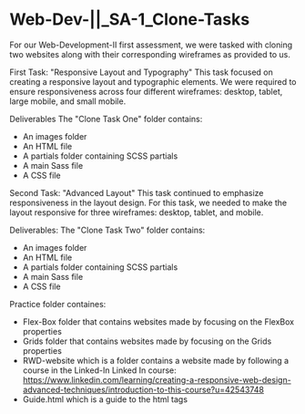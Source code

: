 # Web-Dev-||_SA-1_Clone-Tasks
For our Web-Development-II first assessment, we were tasked with cloning two websites along with their corresponding wireframes as provided to us.

First Task: "Responsive Layout and Typography" 
This task focused on creating a responsive layout and typographic elements. We were required to ensure responsiveness across four different wireframes: desktop, tablet, large mobile, and small mobile. 

Deliverables 
The "Clone Task One" folder contains:  
- An images folder  
- An HTML file  
- A partials folder containing SCSS partials  
- A main Sass file  
- A CSS file  

Second Task: "Advanced Layout" 
This task continued to emphasize responsiveness in the layout design. For this task, we needed to make the layout responsive for three wireframes: desktop, tablet, and mobile. 

Deliverables:
The "Clone Task Two" folder contains:  
- An images folder  
- An HTML file  
- A partials folder containing SCSS partials  
- A main Sass file  
- A CSS file  

Practice folder containes:
- Flex-Box folder that contains websites made by focusing on the FlexBox properties  
- Grids folder that contains websites made by focusing on the Grids properties  
- RWD-website which is a folder contains a website made by following a course in the Linked-In
Linked In course: https://www.linkedin.com/learning/creating-a-responsive-web-design-advanced-techniques/introduction-to-this-course?u=42543748 
- Guide.html which is a guide to the html tags
